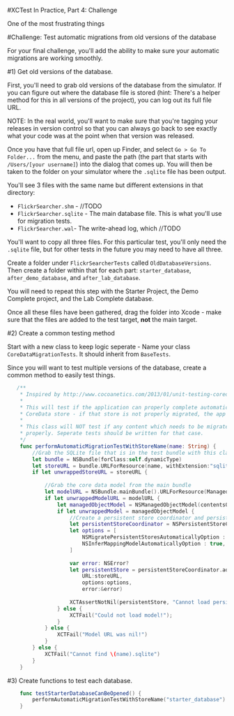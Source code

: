 #XCTest In Practice, Part 4: Challenge

One of the most frustrating things




#Challenge: Test automatic migrations from old versions of the database

For your final challenge, you'll add the ability to make sure your automatic migrations are working smoothly. 

#1) Get old versions of the database. 

First, you'll need to grab old versions of the database from the simulator. If you can figure out where the database file is stored (hint: There's a helper method for this in all versions of the project), you can log  out its full file URL. 

NOTE: In the real world, you'll want to make sure that you're tagging your releases in version control so that you can always go back to see exactly what your code was at the point when that version was released. 

Once you have that full file url, open up Finder, and select `Go > Go To Folder...` from the menu, and paste the path (the part that starts with `/Users/[your username]`) into the dialog that comes up. You will then be taken to the folder on your simulator where the `.sqlite` file has been output. 

You'll see 3 files with the same name but different extensions in that directory: 

- `FlickrSearcher.shm` - //TODO
- `FlickrSearcher.sqlite` - The main database file. This is what you'll use for migration tests.
- `FlickrSearcher.wal`- The write-ahead log, which //TODO

You'll want to copy all three files. For this particular test, you'll only need the `.sqlite` file, but for other tests in the future you may need to have all three. 

Create a folder under `FlickrSearcherTests` called `OldDatabaseVersions`. Then create a folder within that for each part: `starter_database`, `after_demo_database`, and `after_lab_database`. 

You will need to repeat this step with the Starter Project, the Demo Complete project, and the Lab Complete database. 

Once all these files have been gathered, drag the folder into Xcode - make sure that the files are added to the test target, **not** the main target. 


#2) Create a common testing method

Start with a new class to keep logic seperate - Name your class `CoreDataMigrationTests`. It should inherit from `BaseTests`. 

Since you will want to test multiple versions of the database, create a common method to easily test things. 

```swift
   /**
    * Inspired by http://www.cocoanetics.com/2013/01/unit-testing-coredata-migrations/
    *
    * This will test if the application can properly complete automatic migration of the
    * CoreData store - if that store is not properly migrated, the app will crash on launch.
    *
    * This class will NOT test if any content which needs to be migrated has been migrated
    * properly. Seperate tests should be written for that case.
    */
    func performAutomaticMigrationTestWithStoreName(name: String) {
        //Grab the SQLite file that is in the test bundle with this class
        let bundle = NSBundle(forClass:self.dynamicType)
        let storeURL = bundle.URLForResource(name, withExtension:"sqlite")
        if let unwrappedStoreURL = storeURL {
            
            //Grab the core data model from the main bundle
            let modelURL = NSBundle.mainBundle().URLForResource(ManagedObjectModelName, withExtension:ManagedObjectModelExtension)
            if let unwrappedModelURL = modelURL {
                let managedObjectModel = NSManagedObjectModel(contentsOfURL: unwrappedModelURL)
                if let unwrappedModel = managedObjectModel {
                    //Create a persistent store coordinator and persistent store independent of our main stack.
                    let persistentStoreCoordinator = NSPersistentStoreCoordinator(managedObjectModel: unwrappedModel)
                    let options = [
                        NSMigratePersistentStoresAutomaticallyOption : true,
                        NSInferMappingModelAutomaticallyOption : true,
                    ]
                    
                    var error: NSError?
                    let persistentStore = persistentStoreCoordinator.addPersistentStoreWithType(NSSQLiteStoreType, configuration:nil,
                        URL:storeURL,
                        options:options,
                        error:&error)
                    
                    XCTAssertNotNil(persistentStore, "Cannot load persistentStore: \(error)");
                } else {
                    XCTFail("Could not load model!");
                }
            } else {
                XCTFail("Model URL was nil!")
            }
        } else {
            XCTFail("Cannot find \(name).sqlite")
        }
    }

```

#3) Create functions to test each database.

```swift
    func testStarterDatabaseCanBeOpened() {
        performAutomaticMigrationTestWithStoreName("starter_database")
    }
```
